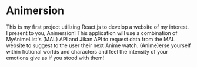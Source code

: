 # Animersion

This is my first project utilizing React.js to develop a website of my interest. <br>
I present to you, Animersion! This application will use a combination of MyAnimeList's (MAL) API and Jikan API to request data from the MAL website to suggest to the user their next Anime watch. (Anime)erse yourself within fictional worlds and characters and feel the intensity of your emotions give as if you stood with them!
